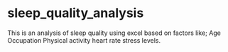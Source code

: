 # sleep_quality_analysis
This is an analysis of sleep quality using excel based on factors like;
Age
Occupation
Physical activity
heart rate
stress levels.
